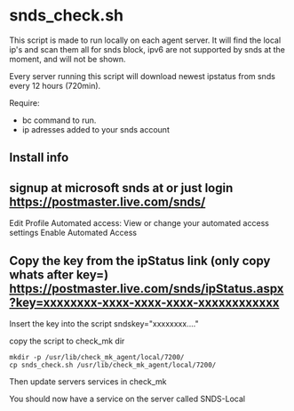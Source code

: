 # snds_check.sh 

This script is made to run locally on each agent server.
It will find the local ip's and scan them all for snds block, ipv6 are not supported by snds at the moment,
and will not be shown.

Every server running this script will download newest ipstatus from snds every 12 hours (720min).

Require:
- bc command to run.
- ip adresses added to your snds account

## Install info

signup at microsoft snds at or just login
https://postmaster.live.com/snds/
------
Edit Profile
Automated access: View or change your automated access settings
Enable Automated Access

Copy the key from the ipStatus link (only copy whats after key=)
https://postmaster.live.com/snds/ipStatus.aspx?key=xxxxxxxx-xxxx-xxxx-xxxx-xxxxxxxxxxxx
------

Insert the key into the script
sndskey="xxxxxxxx...."

copy the script to check_mk dir

	mkdir -p /usr/lib/check_mk_agent/local/7200/
	cp snds_check.sh /usr/lib/check_mk_agent/local/7200/

Then update servers services in check_mk

You should now have a service on the server called SNDS-Local
